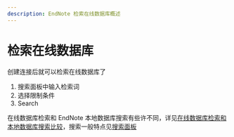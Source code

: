 ```yaml
---
description: EndNote 检索在线数据库概述
---
```


# 检索在线数据库

创建连接后就可以检索在线数据库了

1. 搜索面板中输入检索词
2. 选择限制条件
3. Search

在线数据库检索和 EndNote 本地数据库搜索有些许不同，详见[在线数据库检索和本地数据库搜索比较](Searching_ENFldsvRmtDBIndx.htm)，搜索一般特点见[搜索面板](../../lib/the_search_pane.md)

